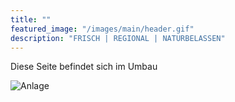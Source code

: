 ```yaml
---
title: ""
featured_image: "/images/main/header.gif"
description: "FRISCH | REGIONAL | NATURBELASSEN"
---
```


Diese Seite befindet sich im Umbau

![Anlage](/images/maintenance/giphy1.gif)